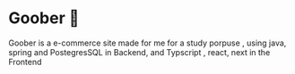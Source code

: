 # Goober 🛒


Goober is a e-commerce site made for me for a study porpuse , using java, spring and PostegresSQL in Backend, and Typscript , react, next in the Frontend 
